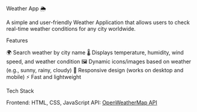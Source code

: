 

Weather App 🌦️

A simple and user-friendly Weather Application that allows users to check real-time weather conditions for any city worldwide.

Features

🌍 Search weather by city name
🌡️ Displays temperature, humidity, wind speed, and weather condition
🖼️ Dynamic icons/images based on weather (e.g., sunny, rainy, cloudy)
📱 Responsive design (works on desktop and mobile)
⚡ Fast and lightweight

Tech Stack

Frontend: HTML, CSS, JavaScript 
API: [OpenWeatherMap API](https://openweathermap.org/api) 

